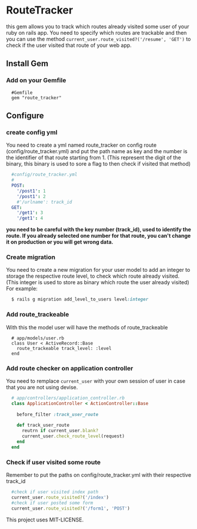 RouteTracker
=====
this gem allows you to track which routes already visited some user of your ruby on rails app. You need to specify which routes are trackable and then you can use the method `current_user.route_visited?('/resume', 'GET')` to check if the user visited that route of your web app.

Install Gem
--------------------
### Add on your Gemfile
```
  #Gemfile
  gem "route_tracker"
```
Configure
--------------------
### create config yml
You need to create a yml named route_tracker on config route (config/route_tracker.yml) and put the path name as key and the number is the identifier of that route starting from 1. (This represent the digit of the binary, this binary is used to sore a flag to then check if visited that method)
```yaml
  #config/route_tracker.yml
  #
  POST:
    '/post1': 1
    '/post1': 2
    #'/urlname': track_id
  GET:
    '/get1': 3
    '/get1': 4

```
 **you need to be careful with the key number (track_id), used to identify the route. If you already selected one number for that route, you can't change it on production or you will get wrong data.**

### Create migration
You need to create a new migration for your user model to add an integer to storage the respective route level, to check which route already visited. (This integer is used to store as binary which route the user already visited) For example:
```ruby
  $ rails g migration add_level_to_users level:integer
```
### Add route_trackeable
With this the model user will have the methods of route_trackeable

```
  # app/models/user.rb
  class User < ActiveRecord::Base
    route_trackeable track_level: :level
  end
```
### Add route checker on application controller
You need to remplace `current_user` with your own session of user in case that you are not using devise.
```ruby
  # app/controllers/application_controller.rb 
  class ApplicationController < ActionController::Base
  
    before_filter :track_user_route
    
    def track_user_route
      reutrn if current_user.blank?
      current_user.check_route_level(request)
    end
  end
```
### Check if user visited some route
Remember to put the paths on config/route_tracker.yml with their respective track_id
```ruby
  #check if user visited index path
  current_user.route_visited?('/index')
  #check if user posted some form
  current_user.route_visited?('/form1', 'POST')
```
This project uses MIT-LICENSE.
